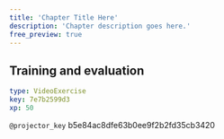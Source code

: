 ```yaml
---
title: 'Chapter Title Here'
description: 'Chapter description goes here.'
free_preview: true
---
```


## Training and evaluation

```yaml
type: VideoExercise
key: 7e7b2599d3
xp: 50
```

`@projector_key`
b5e84ac8dfe63b0ee9f2b2fd35cb3420
